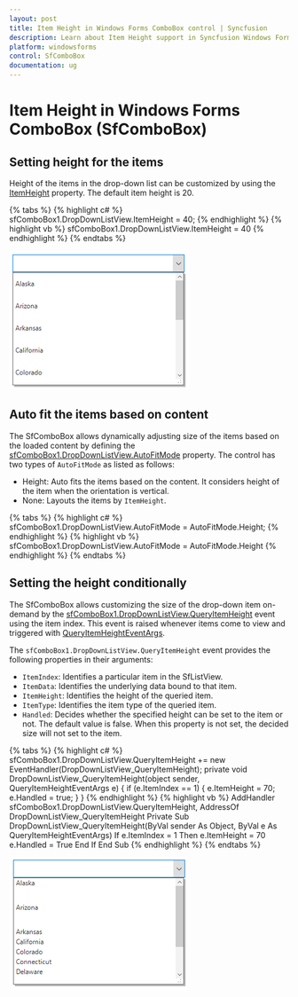 ```yaml
---
layout: post
title: Item Height in Windows Forms ComboBox control | Syncfusion
description: Learn about Item Height support in Syncfusion Windows Forms ComboBox (SfComboBox) control and more details.
platform: windowsforms
control: SfComboBox
documentation: ug
---
```


# Item Height in Windows Forms ComboBox (SfComboBox)

## Setting height for the items

Height of the items in the drop-down list can be customized by using the [ItemHeight](https://help.syncfusion.com/cr/windowsforms/Syncfusion.WinForms.ListView.SfListView.html#Syncfusion_WinForms_ListView_SfListView_ItemHeight) property. The default item height is 20.

{% tabs %}
{% highlight c# %}
sfComboBox1.DropDownListView.ItemHeight = 40;
{% endhighlight %}
{% highlight vb %}
sfComboBox1.DropDownListView.ItemHeight = 40
{% endhighlight %}
{% endtabs %}

![default height for drop-down items](ItemHeight_images/ItemHeight_img1.png)

## Auto fit the items based on content

The SfComboBox allows dynamically adjusting size of the items based on the loaded content by defining the [sfComboBox1.DropDownListView.AutoFitMode](https://help.syncfusion.com/cr/windowsforms/Syncfusion.WinForms.ListView.SfListView.html#Syncfusion_WinForms_ListView_SfListView_AutoFitMode) property. The control has two types of `AutoFitMode` as listed as follows:

* Height: Auto fits the items based on the content. It considers height of the item when the orientation is vertical.
* None: Layouts the items by `ItemHeight`.

{% tabs %}
{% highlight c# %}
sfComboBox1.DropDownListView.AutoFitMode = AutoFitMode.Height;
{% endhighlight %}
{% highlight vb %}
sfComboBox1.DropDownListView.AutoFitMode = AutoFitMode.Height
{% endhighlight %}
{% endtabs %}

## Setting the height conditionally

The SfComboBox allows customizing the size of the drop-down item on-demand by the [sfComboBox1.DropDownListView.QueryItemHeight](https://help.syncfusion.com/cr/windowsforms/Syncfusion.WinForms.ListView.SfListView.html) event using the item index. This event is raised whenever items come to view and triggered with [QueryItemHeightEventArgs](https://help.syncfusion.com/cr/windowsforms/Syncfusion.WinForms.ListView.Events.QueryItemHeightEventArgs.html).

The `sfComboBox1.DropDownListView.QueryItemHeight` event provides the following properties in their arguments:

* `ItemIndex`: Identifies a particular item in the SfListView.
* `ItemData`: Identifies the underlying data bound to that item.
* `ItemHeight`: Identifies the height of the queried item.
* `ItemType`: Identifies the item type of the queried item.
* `Handled`: Decides whether the specified height can be set to the item or not. The default value is false. When this property is not set, the decided size will not set to the item.

{% tabs %}
{% highlight c# %}
sfComboBox1.DropDownListView.QueryItemHeight += new EventHandler<QueryItemHeightEventArgs>(DropDownListView_QueryItemHeight);
private void DropDownListView_QueryItemHeight(object sender, QueryItemHeightEventArgs e)
{
  if (e.ItemIndex == 1)
    {
       e.ItemHeight = 70;
       e.Handled = true;
    }
}
{% endhighlight %}
{% highlight vb %}
AddHandler sfComboBox1.DropDownListView.QueryItemHeight, AddressOf DropDownListView_QueryItemHeight
Private Sub DropDownListView_QueryItemHeight(ByVal sender As Object, ByVal e As QueryItemHeightEventArgs)
  If e.ItemIndex = 1 Then
	   e.ItemHeight = 70
	   e.Handled = True
  End If
End Sub
{% endhighlight %}
{% endtabs %}

![customizing height for particular items](ItemHeight_images/ItemHeight_img2.png)
